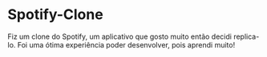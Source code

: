 # Spotify-Clone
Fiz um clone do Spotify, um aplicativo que gosto muito então decidi replica-lo. Foi uma ótima experiência poder desenvolver, pois aprendi muito!
